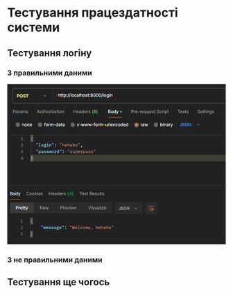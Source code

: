 # Тестування працездатності системи

## Тестування логіну

### З правильними даними

<p align="left">
  <img src="./image.png">
</p>

### З не правильними даними

## Тестування ще чогось